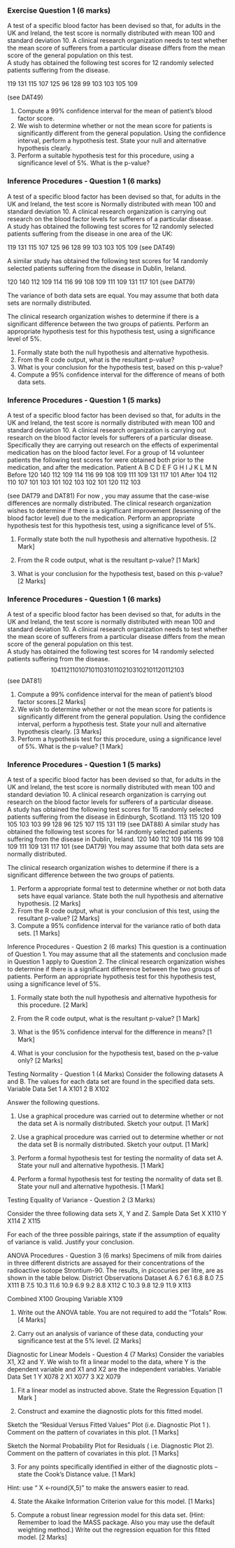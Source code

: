 ### Exercise Question 1 (6 marks)
A test of a specific blood factor has been devised so that, for adults in the UK and Ireland, the test score is normally distributed with mean 100 and standard deviation 10.
A clinical research organization needs to test whether the mean score of sufferers from a particular disease differs from the mean score of the general population on this test.  
A study has obtained the following test scores for 12 randomly selected patients suffering from the disease. 

119 131 115 107 125 96 128 99 103 103 105 109

(see DAT49)

1. Compute a 99% confidence interval for the mean of patient’s blood factor score.
2. We wish to determine whether or not the mean score for patients is significantly different from the general population. Using the confidence interval, perform a hypothesis test. State your null and alternative hypothesis clearly.
3. Perform a suitable hypothesis test for this procedure, using a significance level of 5%. What is the p-value? 

<hline>

### Inference Procedures  - Question 1 (6 marks)
A test of a specific blood factor has been devised so that, for adults in the UK and Ireland, the test score is Normally distributed with mean 100 and standard deviation 10.
A clinical research organization is carrying out research on the blood factor levels for sufferers of a particular disease.  
A study has obtained the following test scores for 12 randomly selected patients suffering from the disease in one area of the UK:

119 131 115 107 125 96 128 99 103 103 105 109   (see DAT49)

A similar study has obtained the following test scores for 14 randomly selected patients suffering from the disease in Dublin, Ireland.

120 140 112 109 114 116  99 108 109 111 109 131 117 101 (see DAT79)

The variance of both data sets are equal. You may assume that both data sets are normally distributed.

The clinical research organization wishes to determine if there is a significant difference between the two groups of patients. Perform an appropriate hypothesis test for this hypothesis test, using a significance level of 5%. 

1.	Formally state both the null hypothesis and alternative hypothesis. 
2.	From the R code output, what is the resultant p-value? 
3.	What is your conclusion for the hypothesis test, based on this p-value? 
4.	Compute a 95% confidence interval for the difference of means of both data sets. 

 <hline>

### Inference Procedures  - Question 1 (5 marks)
A test of a specific blood factor has been devised so that, for adults in the UK and Ireland, the test score is normally distributed with mean 100 and standard deviation 10.
A clinical research organization is carrying out research on the blood factor levels for sufferers of a particular disease.  Specifically they are carrying out research on the effects of experimental medication has on the blood factor level.
For a group of 14 volunteer patients the following test scores for were obtained both prior to the medication, and after the medication.
Patient	A	B	C	D	E	F	G	H	I	J	K	L	M	N
Before	120	140	112	109	114	116	99	108	109	111	109	131	117	101
After	104	112	110	107	101	103	101	102	103	102	101	120	112	103

 (see DAT79 and DAT81)
For now , you may assume that the case-wise differences are normally distributed.
The clinical research organization wishes to determine if there is a significant improvement (lessening of the blood factor level) due to the medication. 
Perform an appropriate hypothesis test for this hypothesis test, using a significance level of 5%. 

1. Formally state both the null hypothesis and alternative hypothesis. [2 Mark]

2. From the R code output, what is the resultant p-value? [1 Mark]

3. What is your conclusion for the hypothesis test, based on this p-value? [2 Marks]

<hline>
	
### Inference Procedures  - Question 1 (6 marks)
A test of a specific blood factor has been devised so that, for adults in the UK and Ireland, the test score is normally distributed with mean 100 and standard deviation 10.
A clinical research organization needs to test whether the mean score of sufferers from a particular disease differs from the mean score of the general population on this test.  
A study has obtained the following test scores for 14 randomly selected patients suffering from the disease. 
$$ 104 112 110 107 101 103 101 102 103 102 101 120 112 103 $$
(see DAT81)

1.	Compute a 99% confidence interval for the mean of patient’s blood factor scores.[2 Marks]
2.	We wish to determine whether or not the mean score for patients is significantly different from the general population. Using the confidence interval, perform a hypothesis test. State your null and alternative hypothesis clearly. [3 Marks]
3.	Perform a hypothesis test for this procedure, using a significance level of 5%. What is the p-value? [1 Mark]

### Inference Procedures  - Question 1 (5 marks)
A test of a specific blood factor has been devised so that, for adults in the UK and Ireland, the test score is normally distributed with mean 100 and standard deviation 10.
A clinical research organization is carrying out research on the blood factor levels for sufferers of a particular disease.  
A study has obtained the following test scores for 15 randomly selected patients suffering from the disease in Edinburgh, Scotland.
113 115 120 109 105 103 103  99 128  96 125 107 115 131 119
(see DAT88)
A similar study has obtained the following test scores for 14 randomly selected patients suffering from the disease in Dublin, Ireland.
120 140 112 109 114 116  99 108 109 111 109 131 117 101
(see DAT79)
You may assume that both data sets are normally distributed.

The clinical research organization wishes to determine if there is a significant difference between the two groups of patients. 

1.	Perform a appropriate formal test to determine whether or not both data sets have equal variance. State both the null hypothesis and alternative hypothesis. [2 Marks]
2.	From the R code output, what is your conclusion of this test, using the resultant p-value? [2 Marks]
3.	Compute a 95% confidence interval for the variance ratio of both data sets. [1 Marks]


 

Inference Procedures  - Question 2 (6 marks)
This question is a continuation of Question 1. You may assume that all the statements and conclusion made in Question 1 apply to Question 2.
The clinical research organization wishes to determine if there is a significant difference between the two groups of patients. 
Perform an appropriate hypothesis test for this hypothesis test, using a significance level of 5%. 

1.	Formally state both the null hypothesis and alternative hypothesis for this procedure. [2 Mark]


2.	From the R code output, what is the resultant p-value? [1 Mark]


3.	What is the 95% confidence interval for the difference in means? [1 Mark]



4.	What is your conclusion for the hypothesis test, based on the p-value only? [2 Marks]


Testing Normality - Question 1 (4 Marks)
Consider the following datasets A and B. The values for each data set are found in the specified data sets.
	Variable	Data Set
1	A	X101
2	B	X102

Answer the following questions. 
1)	Use a graphical procedure was carried out to determine whether or not the data set A is normally distributed. Sketch your output. [1 Mark]

2)	Use a graphical procedure was carried out to determine whether or not the data set B is normally distributed. Sketch your output. [1 Mark]


3)	Perform a formal hypothesis test for testing the normality of data set A.  State your null and alternative hypothesis. [1 Mark]

4)	Perform a formal hypothesis test for testing the normality of data set B.  State your null and alternative hypothesis. [1 Mark]
 

Testing Equality of Variance - Question 2 (3 Marks)

Consider the three following data sets X, Y and Z. 
Sample	Data Set
X	X110
Y	X114
Z	X115

For each of the three possible pairings, state if the assumption of equality of variance is valid. Justify your conclusion. 

ANOVA Procedures  - Question 3 (6 marks)
Specimens of milk from dairies in three different districts are assayed for their concentrations of the radioactive isotope Strontium-90. 
The results, in picocuries per litre, are as shown in the table below. 
District	Observations	Dataset
A	6.7 6.1 6.8 8.0 7.5	X111
B	7.5 10.3 11.6 10.9 6.9 9.2 8.8	X112
C	10.3 9.8 12.9 11.9	X113
		
Combined		X100
	Grouping Variable	X109

1.	Write out the ANOVA table. You are not required to add the “Totals” Row. [4 Marks]

2.	Carry out an analysis of variance of these data, conducting your significance test at the 5% level. [2 Marks]

 

Diagnostic for Linear Models - Question 4 (7 Marks)
Consider the variables X1, X2 and Y. We wish to fit a linear model to the data, where Y is the dependent variable and X1 and X2 are the independent variables.
	Variable	Data Set
1	Y	X078
2	X1	X077
3	X2	X079





1.	Fit a linear model as instructed above.  State the Regression Equation [1 Mark ] 

2.	Construct and examine the diagnostic plots for this fitted model.  

Sketch the “Residual Versus Fitted Values” Plot  (i.e. Diagnostic Plot 1 ). 
Comment on the pattern of covariates in this plot. [1  Marks]

Sketch the Normal Probability Plot for Residuals ( i.e. Diagnostic Plot 2). 
Comment on the pattern of covariates in this plot. [1 Marks]


3.	For any points specifically identified in either of the diagnostic plots – state the Cook’s Distance value.   [1 Mark]

Hint: use “ X <-round(X,5)” to make the answers easier to read.

4.	State the Akaike Information Criterion value for this model. [1 Marks]

5.	Compute a robust linear regression model for this data set. (Hint: Remember to load the MASS package. Also you may use the default weighting method.)
Write out the regression equation for this fitted model. [2 Marks]
